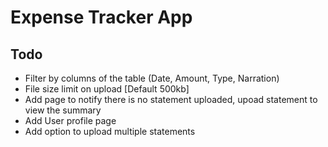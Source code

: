 # Expense Tracker App

## Todo

- Filter by columns of the table (Date, Amount, Type, Narration)
- File size limit on upload [Default 500kb]
- Add page to notify there is no statement uploaded, upoad statement to view the summary
- Add User profile page
- Add option to upload multiple statements